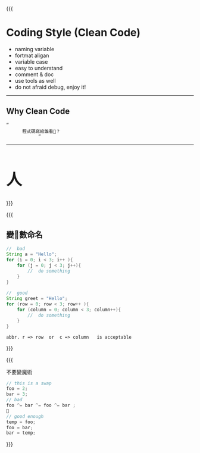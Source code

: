 {{{   
  
# Coding Style  (Clean Code)

- naming variable
- fortmat aligan
- variable case
- easy to understand
- comment & doc 
- use tools as well
- do not afraid debug, enjoy it!

---     
##   Why Clean Code 
	“
	      程式碼寫給誰看？ 
	   			” 

---   

<div style="font-size:1.5em;">
    <h1>人</h1>
</div>	

}}}  
  
{{{      
	         
## 變數命名
  
```java  
//	bad  
String a = "Hello";  
for (i = 0; i < 3; i++ ){  
	for (j = 0; j < 3; j++){  
		//	do something  
	}  
}  
  
//	good  
String greet = "Hello";  
for (row = 0; row < 3; row++ ){  
	for (column = 0; column < 3; column++){  
		//	do something  
	}  
}  
```
	abbr. r => row	or  c => column   is acceptable  

}}}

{{{


不要變魔術

```js
// this is a swap
foo = 2;
bar = 3;
// bad
foo ^= bar ^= foo ^= bar ;  

// good enough
temp = foo;
foo = bar;
bar = temp; 

```


}}}